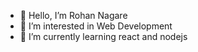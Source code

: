 - 👋 Hello, I’m Rohan Nagare
- 👀 I’m interested in Web Development
- 🌱 I’m currently learning react and nodejs
